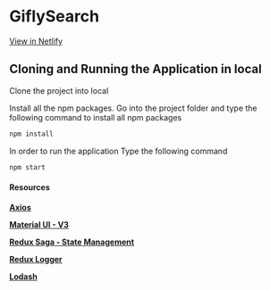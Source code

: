 #  GiflySearch 

[View in Netlify](https://gifly-search.netlify.app/)

## Cloning and Running the Application in local

Clone the project into local

Install all the npm packages. Go into the project folder and type the following command to install all npm packages

```bash
npm install
```

In order to run the application Type the following command

```bash
npm start
```

#### Resources

[**Axios**](https://github.com/axios/axios)

[**Material UI - V3**](https://material-ui.com/)

[**Redux Saga - State Management** ](https://redux-saga.js.org/)

[**Redux Logger**](https://github.com/LogRocket/redux-logger)

[**Lodash**](https://lodash.com/)
